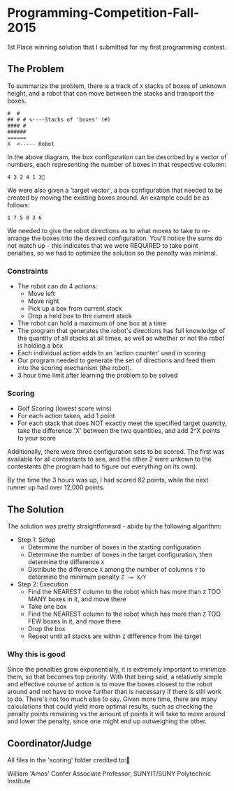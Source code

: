 # Programming-Competition-Fall-2015
1st Place winning solution that I submitted for my first programming contest. 

## The Problem
To summarize the problem, there is a track of `X` stacks of boxes of unknown height, and a robot that can move between the stacks and transport the boxes.
```
#  #  
## # # <----Stacks of 'boxes' (#)
#### #
######
======
X  <----- Robot
```
In the above diagram, the box configuration can be described by a vector of numbers, each representing the number of boxes in that respective column:
```
4 3 2 4 1 3
```
We were also given a 'target vector', a box configuration that needed to be created by moving the existing boxes around. An example could be as follows:
```
1 7 5 0 3 6
```
We needed to give the robot directions as to what moves to take to re-arrange the boxes into the desired configuration. You'll notice the sums do not match up - this indicates that we were REQUIRED to take point penalties, so we had to optimize the solution so the penalty was minimal.

### Constraints
* The robot can do 4 actions:
   * Move left
   * Move right
   * Pick up a box from current stack
   * Drop a held box to the current stack
* The robot can hold a maximum of one box at a time
* The program that generates the robot's directions has full knowledge of the quantity of all stacks at all times, as well as whether or not the robot is holding a box
* Each individual action adds to an 'action counter' used in scoring
* Our program needed to generate the set of directions and feed them into the scoring mechanism (the robot).
* 3 hour time limit after learning the problem to be solved

### Scoring
* Golf Scoring (lowest score wins)
* For each action taken, add 1 point
* For each stack that does NOT exactly meet the specified target quantity, take the difference 'X' between the two quantities, and add 2^X points to your score

Additionally, there were three configuration sets to be scored. The first was available for all contestants to see, and the other 2 were unkown to the contestants (the program had to figure out everything on its own).

By the time the 3 hours was up, I had scored 82 points, while the next runner up had over 12,000 points.

## The Solution
The solution was pretty straightforward - abide by the following algorithm:
  * Step 1: Setup
     * Determine the number of boxes in the starting configuration
     * Determine the number of boxes in the target configuration, then determine the difference `X`
     * Distribute the difference `X` among the number of columns `Y` to determine the minimum penalty `Z ~= X/Y`
  * Step 2: Execution
     * Find the NEAREST column to the robot which has more than `Z` TOO MANY boxes in it, and move there
     * Take one box
     * Find the NEAREST column to the robot which has more than `Z` TOO FEW boxes in it, and move there
     * Drop the box
     * Repeat until all stacks are within `Z` difference from the target

### Why this is good
Since the penalties  grow exponentially, it is extremely important to minimize them, so that becomes top priority. With that being said, a relatively simple and effective course of action is to move the boxes closest to the robot around and not have to move further than is necessary if there is still work to do. There's not too much else to say. Given more time, there are many calculations that could yield more optimal results, such as checking the penalty points remaining vs the amount of points it will take to move around and lower the penalty, since one might end up outweighing the other.

## Coordinator/Judge
All files in the 'scoring' folder credited to:

William 'Amos' Confer
Associate Professor, SUNYIT/SUNY Polytechnic Institute

